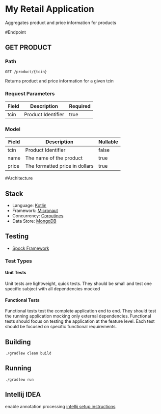 # My Retail Application
Aggregates product and price information for products

#Endpoint

## GET PRODUCT
### Path
```$xslt
GET /product/{tcin}
```

Returns product and price information for a given tcin

### Request Parameters
| Field | Description                    | Required |
| ------|--------------------------------|----------|
| tcin  | Product Identifier             | true     |

### Model
| Field | Description                    | Nullable |
| ------|--------------------------------|----------|
| tcin  | Product Identifier             | false    |
| name  | The name of the product        | true     |
| price | The formatted price in dollars | true     |


#Architecture
## Stack
* Language: [Kotlin](https://kotlinlang.org/)
* Framework: [Micronaut](https://micronaut.io/)
* Concurrency: [Coroutines](https://kotlinlang.org/docs/reference/coroutines-overview.html)
* Data Store: [MongoDB](https://www.mongodb.com/)

## Testing
* [Spock Framework](http://spockframework.org/)

### Test Types
#### Unit Tests

Unit tests are lightweight, quick tests. 
They should be small and test one specific subject with all dependencies mocked
   
#### Functional Tests

Functional tests test the complete application end to end.
They should test the running application mocking only external dependencies.
Functional tests should focus on testing the application at the feature level.
Each test should be focused on specific functional requirements.

## Building
```$sh
./gradlew clean build
```

## Running
```$sh
./gradlew run
```

## Intellij IDEA
enable annotation processing [intellij setup instructions](https://guides.micronaut.io/creating-your-first-micronaut-app-kotlin/guide/index.html)